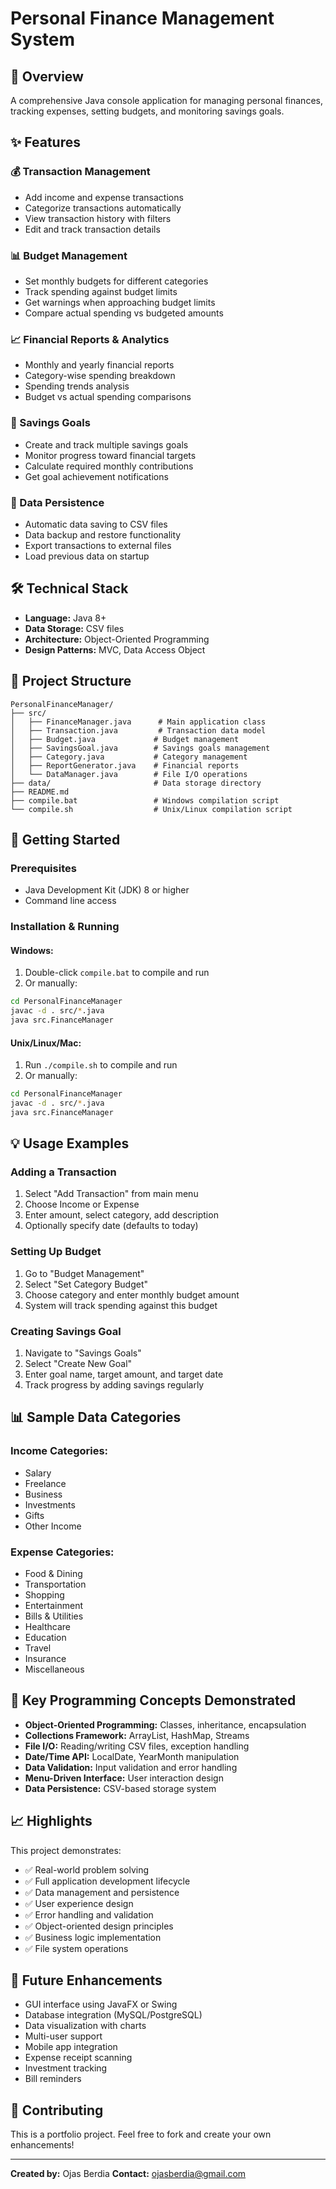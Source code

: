 # Personal Finance Management System

## 🏦 Overview
A comprehensive Java console application for managing personal finances, tracking expenses, setting budgets, and monitoring savings goals.

## ✨ Features

### 💰 Transaction Management
- Add income and expense transactions
- Categorize transactions automatically
- View transaction history with filters
- Edit and track transaction details

### 📊 Budget Management
- Set monthly budgets for different categories
- Track spending against budget limits
- Get warnings when approaching budget limits
- Compare actual spending vs budgeted amounts

### 📈 Financial Reports & Analytics
- Monthly and yearly financial reports
- Category-wise spending breakdown
- Spending trends analysis
- Budget vs actual spending comparisons

### 🎯 Savings Goals
- Create and track multiple savings goals
- Monitor progress toward financial targets
- Calculate required monthly contributions
- Get goal achievement notifications

### 💾 Data Persistence
- Automatic data saving to CSV files
- Data backup and restore functionality
- Export transactions to external files
- Load previous data on startup

## 🛠️ Technical Stack
- **Language:** Java 8+
- **Data Storage:** CSV files
- **Architecture:** Object-Oriented Programming
- **Design Patterns:** MVC, Data Access Object

## 📁 Project Structure
```
PersonalFinanceManager/
├── src/
│   ├── FinanceManager.java      # Main application class
│   ├── Transaction.java         # Transaction data model
│   ├── Budget.java             # Budget management
│   ├── SavingsGoal.java        # Savings goals management
│   ├── Category.java           # Category management
│   ├── ReportGenerator.java    # Financial reports
│   └── DataManager.java        # File I/O operations
├── data/                       # Data storage directory
├── README.md
├── compile.bat                 # Windows compilation script
└── compile.sh                  # Unix/Linux compilation script
```

## 🚀 Getting Started

### Prerequisites
- Java Development Kit (JDK) 8 or higher
- Command line access

### Installation & Running

#### Windows:
1. Double-click `compile.bat` to compile and run
2. Or manually:
```bash
cd PersonalFinanceManager
javac -d . src/*.java
java src.FinanceManager
```

#### Unix/Linux/Mac:
1. Run `./compile.sh` to compile and run
2. Or manually:
```bash
cd PersonalFinanceManager
javac -d . src/*.java
java src.FinanceManager
```

## 💡 Usage Examples

### Adding a Transaction
1. Select "Add Transaction" from main menu
2. Choose Income or Expense
3. Enter amount, select category, add description
4. Optionally specify date (defaults to today)

### Setting Up Budget
1. Go to "Budget Management"
2. Select "Set Category Budget"
3. Choose category and enter monthly budget amount
4. System will track spending against this budget

### Creating Savings Goal
1. Navigate to "Savings Goals"
2. Select "Create New Goal"
3. Enter goal name, target amount, and target date
4. Track progress by adding savings regularly

## 📊 Sample Data Categories

### Income Categories:
- Salary
- Freelance
- Business
- Investments
- Gifts
- Other Income

### Expense Categories:
- Food & Dining
- Transportation
- Shopping
- Entertainment
- Bills & Utilities
- Healthcare
- Education
- Travel
- Insurance
- Miscellaneous

## 🎯 Key Programming Concepts Demonstrated

- **Object-Oriented Programming:** Classes, inheritance, encapsulation
- **Collections Framework:** ArrayList, HashMap, Streams
- **File I/O:** Reading/writing CSV files, exception handling
- **Date/Time API:** LocalDate, YearMonth manipulation
- **Data Validation:** Input validation and error handling
- **Menu-Driven Interface:** User interaction design
- **Data Persistence:** CSV-based storage system

## 📈 Highlights

This project demonstrates:
- ✅ Real-world problem solving
- ✅ Full application development lifecycle
- ✅ Data management and persistence
- ✅ User experience design
- ✅ Error handling and validation
- ✅ Object-oriented design principles
- ✅ Business logic implementation
- ✅ File system operations

## 🔧 Future Enhancements
- GUI interface using JavaFX or Swing
- Database integration (MySQL/PostgreSQL)
- Data visualization with charts
- Multi-user support
- Mobile app integration
- Expense receipt scanning
- Investment tracking
- Bill reminders

## 🤝 Contributing
This is a portfolio project. Feel free to fork and create your own enhancements!


---
**Created by:** Ojas Berdia
**Contact:** ojasberdia@gmail.com 
